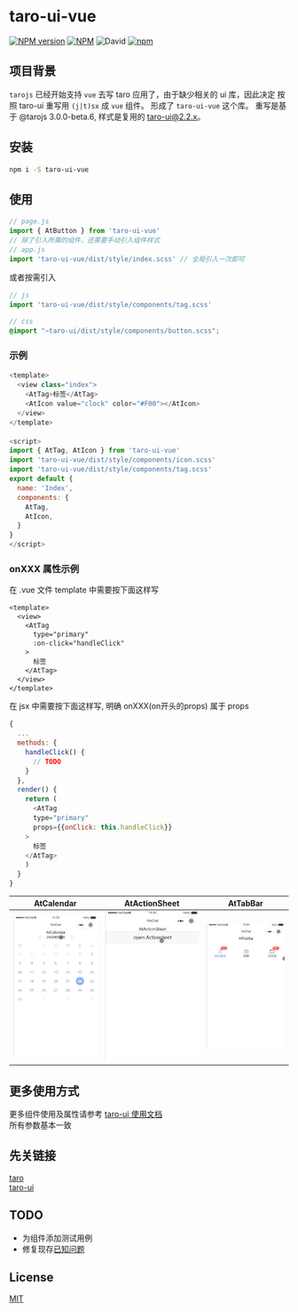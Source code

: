 # taro-ui-vue
[![NPM version](https://img.shields.io/npm/v/taro-ui-vue.svg)](https://npmjs.org/package/dva)
[![NPM](https://img.shields.io/npm/l/taro-ui-vue)](./LECENSE)
![David](https://img.shields.io/david/psaren/taro-ui-vue)
[![npm](https://img.shields.io/npm/dm/taro-ui-vue)](https://www.npmjs.com/package/taro-ui-vue)
## 项目背景 
`tarojs` 已经开始支持 `vue` 去写 taro 应用了，由于缺少相关的 ui 库，因此决定 按照 taro-ui 重写用 `(j|t)sx` 成 `vue` 组件。
形成了 `taro-ui-vue` 这个库。
重写是基于 @tarojs 3.0.0-beta.6, 样式是复用的 taro-ui@2.2.x。
## 安装
``` bash
npm i -S taro-ui-vue
```
## 使用
``` javascript
// page.js
import { AtButton } from 'taro-ui-vue'
// 除了引入所需的组件，还需要手动引入组件样式
// app.js
import 'taro-ui-vue/dist/style/index.scss' // 全局引入一次即可
```
或者按需引入
``` javascript
// js
import 'taro-ui-vue/dist/style/components/tag.scss'
```
``` scss
// css
@import "~taro-ui/dist/style/components/button.scss";
```
### 示例
``` js
<template>
  <view class="index">
    <AtTag>标签</AtTag>
    <AtIcon value="clock" color="#F00"></AtIcon>
  </view>
</template>

<script>
import { AtTag, AtIcon } from 'taro-ui-vue'
import 'taro-ui-vue/dist/style/components/icon.scss'
import 'taro-ui-vue/dist/style/components/tag.scss'
export default {
  name: 'Index',
  components: {
    AtTag,
    AtIcon,
  }
}
</script>
```
### onXXX 属性示例
在 .vue 文件 template 中需要按下面这样写  
```
<template>
  <view>
    <AtTag
      type="primary"
      :on-click="handleClick"
    >
      标签
    </AtTag>
  </view>
</template>
```
在 jsx 中需要按下面这样写, 明确 onXXX(on开头的props) 属于 props 
``` javascript
{
  ...
  methods: {
    handleClick() {
      // TODO
    }
  },
  render() {
    return (
      <AtTag
      type="primary"
      props={{onClick: this.handleClick}}
    >
      标签
    </AtTag>
    )
  }
}
```
| AtCalendar | AtActionSheet | AtTabBar |
| :--------: | :--------: | :--------: |
|![AtCalendar](./src/assets/images/AtCalendar.gif)|![AtActionSheet](./src/assets/images/AtActionSheet.gif)|![AtTabBar](./src/assets/images/AtTabBar.gif)
## 更多使用方式
更多组件使用及属性请参考 [taro-ui 使用文档](https://taro-ui.jd.com/#/docs/introduction)   
所有参数基本一致

## 先关链接
[taro](https://github.com/NervJS/taro)  
[taro-ui](https://github.com/NervJS/taro-ui)

## TODO
- 为组件添加测试用例
- 修复现存[已知问题](./src/components/notes.md)

## License

[MIT](./LECENSE)
